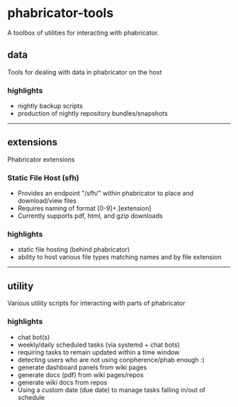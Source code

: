 phabricator-tools
===
A toolbox of utilities for interacting with phabricator.

## data
Tools for dealing with data in phabricator on the host

### highlights

* nightly backup scripts
* production of nightly repository bundles/snapshots

---

## extensions
Phabricator extensions

### Static File Host (sfh)

* Provides an endpoint "/sfh/" within phabricator to place and download/view files
* Requires naming of format [0-9]+.[extension]
* Currently supports pdf, html, and gzip downloads

### highlights

* static file hosting (behind phabricator)
* ability to host various file types matching names and by file extension

---

## utility
Various utility scripts for interacting with parts of phabricator

### highlights

* chat bot(s)
* weekly/daily scheduled tasks (via systemd + chat bots)
* requiring tasks to remain updated within a time window
* detecting users who are not using conpherence/phab enough :)
* generate dashboard panels from wiki pages
* generate docs (pdf) from wiki pages/repos
* generate wiki docs from repos
* Using a custom date (due date) to manage tasks falling in/out of schedule
